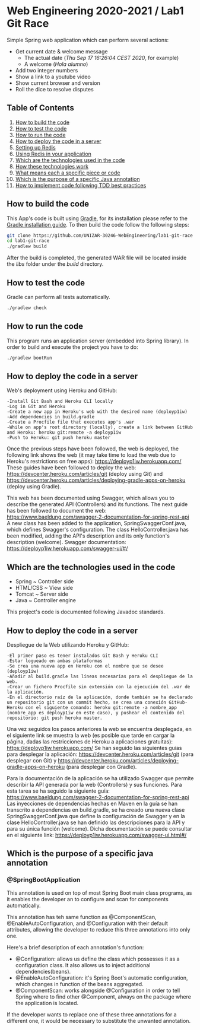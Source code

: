 # Web Engineering 2020-2021 / Lab1 Git Race

Simple Spring web application which can perform several actions:
* Get current date & welcome message
  * The actual date (*Thu Sep 17 16:26:04 CEST 2020*, for example)
  * A welcome (*Hola alumno*)
* Add two integer numbers
* Show a link to a youtube video
* Show current browser and version
* Roll the dice to resolve disputes

## Table of Contents

1. [How to build the code](#how-to-build-the-code)
1. [How to test the code](#how-to-test-the-code)
1. [How to run the code](#how-to-run-the-code)
1. [How to deploy the code in a server](#how-to-deploy-the-code-in-a-server)
1. [Setting up Redis](#setting-up-redis)
1. [Using Redis in your application](#using-redis-in-your-application)
1. [Which are the technologies used in the code](#which-are-the-technologies-used-in-the-code)
1. [How these technologies work](#how-these-technologies-work)
1. [What means each a specific piece or code](#what-means-each-a-specific-piece-or-code)
1. [Which is the purpose of a specific Java annotation](#which-is-the-purpose-of-a-specific-java-annotation)
1. [How to implement code following TDD best practices](#how-to-implement-code-following-tdd-best-practices)

## How to build the code

This App's code is built using [Gradle](http://gradle.org), for its installation please refer to the [Gradle installation guide](https://docs.gradle.org/current/userguide/installation.html). To then build the code follow the following steps:

```bash
git clone https://github.com/UNIZAR-30246-WebEngineering/lab1-git-race
cd lab1-git-race
./gradlew build
```

After the build is completed, the generated WAR file will be located inside the _libs_ folder under the _build_ directory.

## How to test the code

Gradle can perform all tests automatically.

```bash
./gradlew check
```

## How to run the code

This program runs an application server (embedded into Spring library).
In order to build and execute the project you have to do:

```bash
./gradlew bootRun
```

## How to deploy the code in a server

Web's deployment using Heroku and GitHub:

	-Install Git Bash and Heroku CLI locally
	-Log in Git and Heroku
	-Create a new app in Heroku's web with the desired name (deployp1iw)
	-Add dependencies in build.gradle
	-Create a Procfile file that executes app's .war
	-While on app's root directory (locally), create a link between GitHub and Heroku: heroku git:remote -a deployp1iw
	-Push to Heroku: git push heroku master

Once the previous steps have been followed, the web is deployed, the following link shows the web (it may take time to load the web due to Heroku's restrictions on free apps): https://deployp1iw.herokuapp.com/
These guides have been followed to deploy the web: https://devcenter.heroku.com/articles/git (deploy using Git) and https://devcenter.heroku.com/articles/deploying-gradle-apps-on-heroku (deploy using Gradle).


This web has been documented using Swagger, which allows you to describe the generated API (Controllers) and its functions. The next guide has been followed to document the web: https://www.baeldung.com/swagger-2-documentation-for-spring-rest-api
A new class has been added to the application, SpringSwaggerConf.java, which defines Swagger's configuration. The class HelloController.java has been modified, adding the API's description and its only function's description (welcome).
Swagger documentation: https://deployp1iw.herokuapp.com/swagger-ui/#/


## Which are the technologies used in the code

* Spring ~ Controller side
* HTML/CSS ~ View side
* Tomcat ~ Server side
* Java ~ Controller engine

This project's code is documented following Javadoc standards.

## How to deploy the code in a server

Despliegue de la Web utilizando Heroku y GitHub:

	-El primer paso es tener instalados Git Bash y Heroku CLI
	-Estar logueado en ambas plataformas
	-Se crea una nueva app en Heroku con el nombre que se desee (deployp1iw)
	-Añadir al build.gradle las líneas necesarias para el despliegue de la web.
	-Crear un fichero Procfile sin extensión con la ejecución del .war de la aplicación.
	-En el directorio raíz de la aplicación, donde también se ha declarado un repositorio git con un commit hecho, se crea una conexión GitHub-Heroku con el siguiente comando: heroku git:remote -a nombre_app (nombre_app es deployp1iw en este caso), y pushear el contenido del repositorio: git push heroku master.

Una vez seguidos los pasos anteriores la web se encuentra desplegada, en el siguiente link se muestra la web (es posible que tarde en cargar la página, dadas las restricciones de Heroku a aplicaciones gratuitas): https://deployp1iw.herokuapp.com/
Se han seguido las siguientes guías para desplegar la aplicación: https://devcenter.heroku.com/articles/git (para desplegar con Git) y https://devcenter.heroku.com/articles/deploying-gradle-apps-on-heroku (para desplegar con Gradle).

Para la documentación de la aplicación se ha utilizado Swagger que permite describir la API generada por la web (Controllers) y sus funciones. Para esta tarea se ha seguido la siguiente guía: https://www.baeldung.com/swagger-2-documentation-for-spring-rest-api
Las inyecciones de dependencias hechas en Maven en la guía se han transcrito a dependencias en build.gradle, se ha creado una nueva clase SpringSwaggerConf.java que define la configuración de Swagger y en la clase HelloController.java se han definido las descripciones para la API y para su única función (welcome).
Dicha documentación se puede consultar en el siguiente link: https://deployp1iw.herokuapp.com/swagger-ui.html#/

## Which is the purpose of a specific java annotation

### @SpringBootApplication

This annotation is used on top of most Spring Boot main class programs, as it enables the developer an to configure and scan for components automatically.

This annotation has teh same function as @ComponentScan, @EnableAutoConfiguration, and @Configuration with their default attributes, allowing the developer to reduce this three annotations into only one.

Here's a brief description of each annotation's function:

* @Configuration: allows us define the class which possesses it as a configuration class. It also allows us to inject additional dependencies(beans).
* @EnableAutoConfiguration: it's Spring Boot's automatic configuration, which changes in function of the beans aggregated.
* @ComponentScan: works alongside @Configuration in order to tell Spring where to find other @Component, always on the package where the application is located.

If the developer wants to replace one of these three annotations for a different one, it would be necessary to substitute the unwanted annotation.
